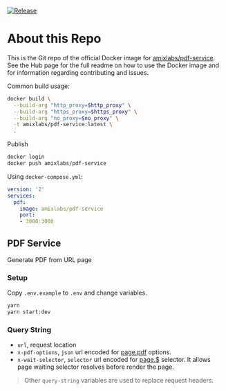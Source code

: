 [![Release](https://github.com/amixlabs/docker-pdf-service/actions/workflows/release.yml/badge.svg)](https://github.com/amixlabs/docker-pdf-service/actions/workflows/release.yml)

# About this Repo

This is the Git repo of the official Docker image for [amixlabs/pdf-service](https://hub.docker.com/r/amixlabs/pdf-service/).
See the Hub page for the full readme on how to use the Docker image and for
information regarding contributing and issues.

Common build usage:

```bash
docker build \
  --build-arg "http_proxy=$http_proxy" \
  --build-arg "https_proxy=$https_proxy" \
  --build-arg "no_proxy=$no_proxy" \
  -t amixlabs/pdf-service:latest \
  .
```

Publish

```bash
docker login
docker push amixlabs/pdf-service
```

Using `docker-compose.yml`:

```yml
version: '2'
services:
  pdf:
    image: amixlabs/pdf-service
    port:
    - 3000:3000
```

## PDF Service

Generate PDF from URL page

### Setup

Copy `.env.example` to `.env` and change variables.

```bash
yarn
yarn start:dev
```

### Query String

- `url`, request location
- `x-pdf-options`, `json` url encoded for
[page.pdf](https://pptr.dev/#?product=Puppeteer&version=v1.11.0&show=api-pagepdfoptions)
options.
- `x-wait-selector`, `selector` url encoded for
[page.$](https://pptr.dev/#?product=Puppeteer&version=v1.11.0&show=api-pageselector)
selector. It allows page waiting selector resolves before render the page.

> Other `query-string` variables are used to replace request headers.

